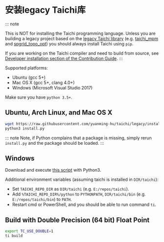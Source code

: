 # 安装legacy Taichi库

::: note

This is NOT for installing the Taichi programming language. Unless you
are building a legacy project based on the [legacy Taichi
library](https://github.com/yuanming-hu/taichi/tree/legacy) (e.g.
[taichi_mpm](https://github.com/yuanming-hu/taichi_mpm) and
[spgrid_topo_opt](https://github.com/yuanming-hu/spgrid_topo_opt)) you
should always install Taichi using `pip`.

If you are working on the Taichi compiler and need to build from source,
see [Developer installation section of the Contribution Guide](../../contribution/dev_install.md).
:::

Supported platforms:

- Ubuntu (gcc 5+)
- Mac OS X (gcc 5+, clang 4.0+)
- Windows (Microsoft Visual Studio 2017)

Make sure you have `python 3.5+`.

## Ubuntu, Arch Linux, and Mac OS X

```bash
wget https://raw.githubusercontent.com/yuanming-hu/taichi/legacy/install.py
python3 install.py
```

::: note
Note, if Python complains that a package is missing, simply rerun
`install.py` and the package should be loaded.
:::

## Windows

Download and execute [this
script](https://raw.githubusercontent.com/yuanming-hu/taichi/legacy/install.py) with Python3.

Additional environment variables (assuming taichi is installed in
`DIR/taichi`):

- Set `TAICHI_REPO_DIR` as `DIR/taichi` (e.g.
  `E:/repos/taichi`).
- Add `%TAICHI_REPO_DIR%/python` to `PYTHONPATH`,
  `DIR/taichi/bin` (e.g. `E:/repos/taichi/bin`) to `PATH`.
- Restart cmd or PowerShell, and you should be able to run command `ti`.

## Build with Double Precision (64 bit) Float Point

```bash
export TC_USE_DOUBLE=1
ti build
```
